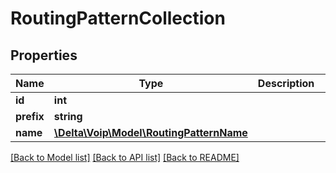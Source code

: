 # RoutingPatternCollection

## Properties
Name | Type | Description | Notes
------------ | ------------- | ------------- | -------------
**id** | **int** |  | [optional] 
**prefix** | **string** |  | 
**name** | [**\Delta\Voip\Model\RoutingPatternName**](RoutingPatternName.md) |  | [optional] 

[[Back to Model list]](../README.md#documentation-for-models) [[Back to API list]](../README.md#documentation-for-api-endpoints) [[Back to README]](../README.md)



